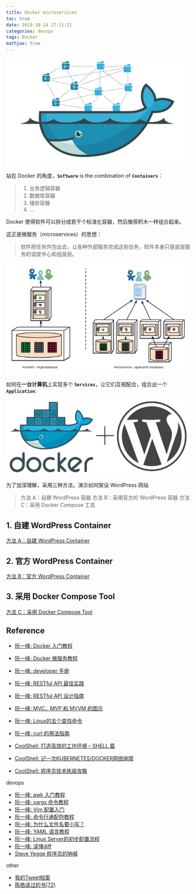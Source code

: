 ```yaml
---
title: Docker microservices
toc: true
date: 2019-10-14 17:11:21
categories: devops
tags: Docker   
mathjax: true
---
```


<img src="/images/devops/docker2-1.png" width="550" alt="Docker Microservices" />

<!-- more -->

站在 Docker 的角度，**`Software`** is the combination of **`Containers`**：

> 1. 业务逻辑容器
> 2. 数据库容器
> 3. 储存容器
> 4. ...

Docker 使得软件可以拆分成若干个标准化容器，然后像搭积木一样组合起来。

这正是微服务（microservices）的思想：

> 软件把任务外包出去，让各种外部服务完成这些任务，软件本身只是底层服务的调度中心和组装层。

<img src="/images/devops/docker2-3.png" width="550" alt="Docker Microservices" />

如何在**一台计算机**上实现多个 **`Services`**，让它们互相配合，组合出一个 **`Application`**:

<img src="/images/devops/docker2-4.png" width="550" alt="Docker Microservices" />

为了加深理解，采用三种方法，演示如何架设 WordPress 网站

> 方法 A：自建 WordPress 容器
> 方法 B：采用官方的 WordPress 容器
> 方法 C：采用 Docker Compose 工具

## 1. 自建 WordPress Container

[方法 A：自建 WordPress Container][u2]

## 2. 官方 WordPress Container

[方法 B：官方 WordPress Container][u2]

## 3. 采用 Docker Compose Tool

[方法 C：采用 Docker Compose Tool][u2]

## Reference

- [阮一峰: Docker 入门教程][u1]
- [阮一峰: Docker 微服务教程][u2]
- [阮一峰: developer 手册][u3]
- [阮一峰: RESTful API 最佳实践][u4]
- [阮一峰: RESTful API 设计指南][u6]
- [阮一峰: MVC，MVP 和 MVVM 的图示][u5]
- [阮一峰: Linux的五个查找命令][u7]
- [阮一峰: curl 的用法指南][u8]


- [CoolShell: 打造高效的工作环境 – SHELL 篇][u9]
- [CoolShell: 记一次KUBERNETES/DOCKER网络排障][u10]
- [CoolShell: 程序员技术练级攻略][u11]

[u1]: http://www.ruanyifeng.com/blog/2018/02/docker-tutorial.html
[u2]: http://www.ruanyifeng.com/blog/2018/02/docker-wordpress-tutorial.html
[u3]: http://www.ruanyifeng.com/blog/developer/
[u4]: http://www.ruanyifeng.com/blog/2018/10/restful-api-best-practices.html

[u5]: http://www.ruanyifeng.com/blog/2015/02/mvcmvp_mvvm.html
[u6]: http://www.ruanyifeng.com/blog/2014/05/restful_api.html

[u7]: http://www.ruanyifeng.com/blog/2009/10/5_ways_to_search_for_files_using_the_terminal.html
[u8]: http://www.ruanyifeng.com/blog/2019/09/curl-reference.html

[u9]: https://coolshell.cn/articles/19219.html
[u10]: https://coolshell.cn/articles/18654.html
[u11]: https://coolshell.cn/articles/4990.html

devops

- [阮一峰: awk 入门教程][d1]
- [阮一峰: xargs 命令教程][d2]
- [阮一峰: Vim 配置入门][d3]
- [阮一峰: 命令行通配符教程][d4]
- [阮一峰: 为什么文件名要小写？][d5]
- [阮一峰: YAML 语言教程][d6]
- [阮一峰: Linux Server的初步配置流程][d8]
- [阮一峰: 读懂diff][d9]
- [Steve Yegge 程序员的呐喊][d7]

[d1]: http://www.ruanyifeng.com/blog/2018/11/awk.html
[d2]: http://www.ruanyifeng.com/blog/2019/08/xargs-tutorial.html
[d3]: http://www.ruanyifeng.com/blog/2018/09/vimrc.html
[d4]: http://www.ruanyifeng.com/blog/2018/09/bash-wildcards.html
[d5]: http://www.ruanyifeng.com/blog/2017/02/filename-should-be-lowercase.html
[d6]: http://www.ruanyifeng.com/blog/2016/07/yaml.html
[d7]: https://www.epubit.com/bookDetails?id=N847
[d8]: http://www.ruanyifeng.com/blog/2014/03/server_setup.html
[d9]: http://www.ruanyifeng.com/blog/2012/08/how_to_read_diff.html

other

- [我的Tweet档案][o1]
- [陈皓读过的书(72)][o2]

[o1]: http://www.ruanyifeng.com/blog/2010/05/my_wp_tweet_archive.html
[o2]: https://book.douban.com/people/haoel/collect?start=0&sort=time&rating=all&filter=all&mode=grid
